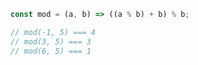 ~~~ javascript
const mod = (a, b) => ((a % b) + b) % b;

// mod(-1, 5) === 4
// mod(3, 5) === 3
// mod(6, 5) === 1
~~~
